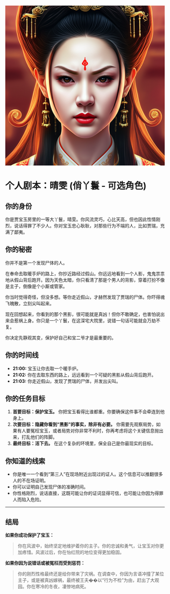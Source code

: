 ![Qingwen](./images/qing_wen.png)


# 个人剧本：晴雯 (俏丫鬟 - 可选角色)

## 你的身份

你是贾宝玉房里的一等大丫鬟，晴雯。你风流灵巧，心比天高，但也因此性情刚烈，说话得罪了不少人。你对宝玉忠心耿耿，对那些行为不端的人，比如贾瑞，充满了鄙夷。

## 你的秘密

你并不是第一个发现尸体的人。

在奉命去取暖手炉的路上，你抄近路经过假山。你远远地看到一个人影，鬼鬼祟祟地从假山背后跑开。因为天色太暗，你只看清了那是个男人的背影，穿着打扮不像是主子，倒像是个小厮或管家。

你当时觉得奇怪，但没多想。等你走近假山，才赫然发现了贾瑞的尸体。你吓得魂飞魄散，立刻尖叫起来。

现在回想起来，你看到的那个黑影，很可能就是真凶！但你不敢确定，也害怕说出来会惹祸上身。你只是一个丫鬟，在这深宅大院里，说错一句话可能就会万劫不复。

你决定先静观其变，保护好自己和宝二爷才是最重要的。

## 你的时间线

*   **21:00:** 宝玉让你去取一个暖手炉。
*   **21:02:** 你在去取东西的路上，远远看到一个可疑的黑影从假山背后跑开。
*   **21:03:** 你走近假山，发现了贾瑞的尸体，并发出尖叫。

## 你的任务目标

1.  **首要目标：保护宝玉。** 你把宝玉看得比谁都重。你要确保这件事不会牵连到他身上。
2.  **次要目标：隐藏你看到“黑影”的事实，除非有必要。** 你需要先观察局势，如果有人要冤枉宝玉，或者局势对你非常不利时，你再考虑将这个关键信息抛出来，打乱他们的阵脚。
3.  **最终目标：活下去。** 在这个复杂的环境里，保全自己是你最现实的目标。

## 你知道的线索

*   你是唯一一个看到“第三人”在现场附近出现过的证人。这个信息可以推翻很多人的不在场证明。
*   你可以证明自己发现尸体的准确时间。
*   你性格刚烈，说话直接，这既可能让你的证词显得可信，也可能让你因为得罪人而陷入危险。

---
## 结局

**如果你成功保护了宝玉：**
> 你在风波中，始终坚定地维护着你的主子。你的忠诚和勇气，让宝玉对你更加疼惜。风波过后，你在怡红院的地位变得更加稳固。

**如果你因为说错话或被冤枉而受到惩罚：**
> 你的刚烈性格最终还是给你带来了灾祸。在调查中，你因为言语冲撞了某位主子，或是被真凶嫁祸，最终被王夫��以“行为不检”为由，赶出了大观园。你在寒冷的冬夜，凄惨地病死。
